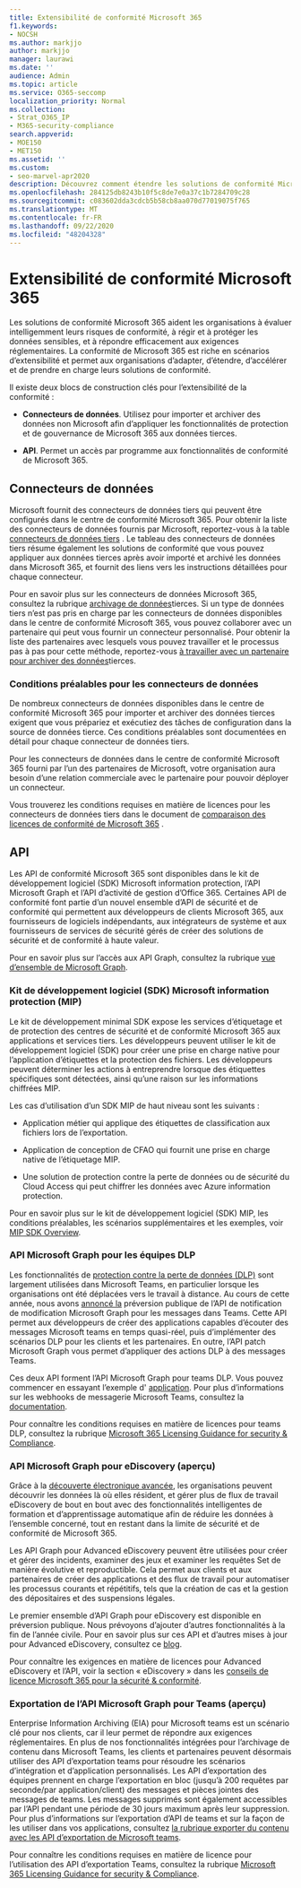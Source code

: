 ```yaml
---
title: Extensibilité de conformité Microsoft 365
f1.keywords:
- NOCSH
ms.author: markjjo
author: markjjo
manager: laurawi
ms.date: ''
audience: Admin
ms.topic: article
ms.service: O365-seccomp
localization_priority: Normal
ms.collection:
- Strat_O365_IP
- M365-security-compliance
search.appverid:
- MOE150
- MET150
ms.assetid: ''
ms.custom:
- seo-marvel-apr2020
description: Découvrez comment étendre les solutions de conformité Microsoft 365 en utilisant des connecteurs de données tiers et des API Microsoft Graph.
ms.openlocfilehash: 284125db8243b10f5c8de7e0a37c1b7284709c28
ms.sourcegitcommit: c083602dda3cdcb5b58cb8aa070d77019075f765
ms.translationtype: MT
ms.contentlocale: fr-FR
ms.lasthandoff: 09/22/2020
ms.locfileid: "48204328"
---
```

# <a name="microsoft-365-compliance-extensibility"></a>Extensibilité de conformité Microsoft 365

Les solutions de conformité Microsoft 365 aident les organisations à évaluer intelligemment leurs risques de conformité, à régir et à protéger les données sensibles, et à répondre efficacement aux exigences réglementaires. La conformité de Microsoft 365 est riche en scénarios d’extensibilité et permet aux organisations d’adapter, d’étendre, d’accélérer et de prendre en charge leurs solutions de conformité.

Il existe deux blocs de construction clés pour l’extensibilité de la conformité :

- **Connecteurs de données**. Utilisez pour importer et archiver des données non Microsoft afin d’appliquer les fonctionnalités de protection et de gouvernance de Microsoft 365 aux données tierces.

- **API**. Permet un accès par programme aux fonctionnalités de conformité de Microsoft 365.

## <a name="data-connectors"></a>Connecteurs de données

Microsoft fournit des connecteurs de données tiers qui peuvent être configurés dans le centre de conformité Microsoft 365. Pour obtenir la liste des connecteurs de données fournis par Microsoft, reportez-vous à la table [connecteurs de données tiers](archiving-third-party-data.md#third-party-data-connectors) . Le tableau des connecteurs de données tiers résume également les solutions de conformité que vous pouvez appliquer aux données tierces après avoir importé et archivé les données dans Microsoft 365, et fournit des liens vers les instructions détaillées pour chaque connecteur.

Pour en savoir plus sur les connecteurs de données Microsoft 365, consultez la rubrique [archivage de données](archiving-third-party-data.md)tierces. Si un type de données tiers n’est pas pris en charge par les connecteurs de données disponibles dans le centre de conformité Microsoft 365, vous pouvez collaborer avec un partenaire qui peut vous fournir un connecteur personnalisé. Pour obtenir la liste des partenaires avec lesquels vous pouvez travailler et le processus pas à pas pour cette méthode, reportez-vous [à travailler avec un partenaire pour archiver des données](work-with-partner-to-archive-third-party-data.md)tierces.

### <a name="prerequisites-for-data-connectors"></a>Conditions préalables pour les connecteurs de données

De nombreux connecteurs de données disponibles dans le centre de conformité Microsoft 365 pour importer et archiver des données tierces exigent que vous prépariez et exécutiez des tâches de configuration dans la source de données tierce. Ces conditions préalables sont documentées en détail pour chaque connecteur de données tiers.

Pour les connecteurs de données dans le centre de conformité Microsoft 365 fourni par l’un des partenaires de Microsoft, votre organisation aura besoin d’une relation commerciale avec le partenaire pour pouvoir déployer un connecteur.

Vous trouverez les conditions requises en matière de licences pour les connecteurs de données tiers dans le document de [comparaison des licences de conformité de Microsoft 365](https://docs.microsoft.com/office365/servicedescriptions/downloads/microsoft-365-compliance-licensing-comparison.xlsx) .

## <a name="apis"></a>API

Les API de conformité Microsoft 365 sont disponibles dans le kit de développement logiciel (SDK) Microsoft information protection, l’API Microsoft Graph et l’API d’activité de gestion d’Office 365. Certaines API de conformité font partie d’un nouvel ensemble d’API de sécurité et de conformité qui permettent aux développeurs de clients Microsoft 365, aux fournisseurs de logiciels indépendants, aux intégrateurs de système et aux fournisseurs de services de sécurité gérés de créer des solutions de sécurité et de conformité à haute valeur.

Pour en savoir plus sur l’accès aux API Graph, consultez la rubrique [vue d’ensemble de Microsoft Graph](https://docs.microsoft.com/graph/overview).

### <a name="microsoft-information-protection-mip-sdk"></a>Kit de développement logiciel (SDK) Microsoft information protection (MIP)

Le kit de développement minimal SDK expose les services d’étiquetage et de protection des centres de sécurité et de conformité Microsoft 365 aux applications et services tiers. Les développeurs peuvent utiliser le kit de développement logiciel (SDK) pour créer une prise en charge native pour l’application d’étiquettes et la protection des fichiers. Les développeurs peuvent déterminer les actions à entreprendre lorsque des étiquettes spécifiques sont détectées, ainsi qu’une raison sur les informations chiffrées MIP.

Les cas d’utilisation d’un SDK MIP de haut niveau sont les suivants :

- Application métier qui applique des étiquettes de classification aux fichiers lors de l’exportation.

- Application de conception de CFAO qui fournit une prise en charge native de l’étiquetage MIP.

- Une solution de protection contre la perte de données ou de sécurité du Cloud Access qui peut chiffrer les données avec Azure information protection.

Pour en savoir plus sur le kit de développement logiciel (SDK) MIP, les conditions préalables, les scénarios supplémentaires et les exemples, voir [MIP SDK Overview](https://docs.microsoft.com/information-protection/develop/overview).

### <a name="microsoft-graph-api-for-teams-dlp"></a>API Microsoft Graph pour les équipes DLP

Les fonctionnalités de [protection contre la perte de données (DLP)](dlp-microsoft-teams.md) sont largement utilisées dans Microsoft Teams, en particulier lorsque les organisations ont été déplacées vers le travail à distance. Au cours de cette année, nous avons [annoncé la](https://developer.microsoft.com/graph/blogs/announcing-change-notifications-for-microsoft-teams-messages/) préversion publique de l’API de notification de modification Microsoft Graph pour les messages dans Teams. Cette API permet aux développeurs de créer des applications capables d’écouter des messages Microsoft teams en temps quasi-réel, puis d’implémenter des scénarios DLP pour les clients et les partenaires. En outre, l’API patch Microsoft Graph vous permet d’appliquer des actions DLP à des messages Teams.

Ces deux API forment l’API Microsoft Graph pour teams DLP. Vous pouvez commencer en essayant l’exemple d' [application](https://github.com/microsoftgraph/csharp-webhook-with-resource-data). Pour plus d’informations sur les webhooks de messagerie Microsoft Teams, consultez la [documentation](https://docs.microsoft.com/graph/api/subscription-post-subscriptions).

Pour connaître les conditions requises en matière de licences pour teams DLP, consultez la rubrique [Microsoft 365 Licensing Guidance for security & Compliance](https://docs.microsoft.com/office365/servicedescriptions/microsoft-365-service-descriptions/microsoft-365-tenantlevel-services-licensing-guidance/microsoft-365-security-compliance-licensing-guidance#office-365-data-loss-prevention-for-exchange-online-sharepoint-online-and-onedrive-for-business).

### <a name="microsoft-graph-api-for-ediscovery-preview"></a>API Microsoft Graph pour eDiscovery (aperçu)

Grâce à la [découverte électronique avancée](overview-ediscovery-20.md), les organisations peuvent découvrir les données là où elles résident, et gérer plus de flux de travail eDiscovery de bout en bout avec des fonctionnalités intelligentes de formation et d’apprentissage automatique afin de réduire les données à l’ensemble concerné, tout en restant dans la limite de sécurité et de conformité de Microsoft 365.

Les API Graph pour Advanced eDiscovery peuvent être utilisées pour créer et gérer des incidents, examiner des jeux et examiner les requêtes Set de manière évolutive et reproductible. Cela permet aux clients et aux partenaires de créer des applications et des flux de travail pour automatiser les processus courants et répétitifs, tels que la création de cas et la gestion des dépositaires et des suspensions légales.

Le premier ensemble d’API Graph pour eDiscovery est disponible en préversion publique. Nous prévoyons d’ajouter d’autres fonctionnalités à la fin de l’année civile. Pour en savoir plus sur ces API et d’autres mises à jour pour Advanced eDiscovery, consultez ce [blog](https://aka.ms/Ignite2020AeDAA).

Pour connaître les exigences en matière de licences pour Advanced eDiscovery et l’API, voir la section « eDiscovery » dans les [conseils de licence Microsoft 365 pour la sécurité & conformité](https://docs.microsoft.com/office365/servicedescriptions/microsoft-365-service-descriptions/microsoft-365-tenantlevel-services-licensing-guidance/microsoft-365-security-compliance-licensing-guidance#ediscovery).

### <a name="microsoft-graph-api-for-teams-export-preview"></a>Exportation de l’API Microsoft Graph pour Teams (aperçu)

Enterprise Information Archiving (EIA) pour Microsoft teams est un scénario clé pour nos clients, car il leur permet de répondre aux exigences réglementaires. En plus de nos fonctionnalités intégrées pour l’archivage de contenu dans Microsoft Teams, les clients et partenaires peuvent désormais utiliser des API d’exportation teams pour résoudre les scénarios d’intégration et d’application personnalisés. Les API d’exportation des équipes prennent en charge l’exportation en bloc (jusqu’à 200 requêtes par seconde/par application/client) des messages et pièces jointes des messages de teams. Les messages supprimés sont également accessibles par l’API pendant une période de 30 jours maximum après leur suppression. Pour plus d’informations sur l’exportation d’API de teams et sur la façon de les utiliser dans vos applications, consultez [la rubrique exporter du contenu avec les API d’exportation de Microsoft teams](https://docs.microsoft.com/microsoftteams/export-teams-content).

Pour connaître les conditions requises en matière de licence pour l’utilisation des API d’exportation Teams, consultez la rubrique [Microsoft 365 Licensing Guidance for security & Compliance](https://docs.microsoft.com/office365/servicedescriptions/microsoft-365-service-descriptions/microsoft-365-tenantlevel-services-licensing-guidance/microsoft-365-security-compliance-licensing-guidance).
